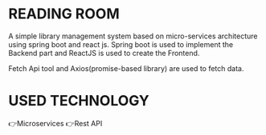 # READING ROOM

A simple library management system based on micro-services architecture using spring boot and react js. Spring boot is used to implement the Backend part and ReactJS is used to create the Frontend.

Fetch Api tool and Axios(promise-based library) are used to fetch data.

# USED TECHNOLOGY

👉Microservices
👉Rest API
